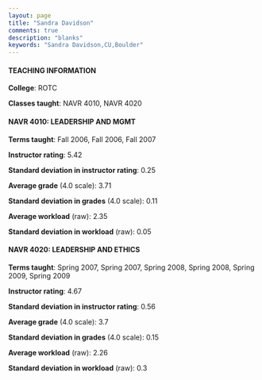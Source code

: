 ```yaml
---
layout: page
title: "Sandra Davidson" 
comments: true
description: "blanks"
keywords: "Sandra Davidson,CU,Boulder"
---
```

<head>
<script src="https://ajax.googleapis.com/ajax/libs/jquery/2.1.3/jquery.min.js"></script>
<script src="https://dl.dropboxusercontent.com/s/pc42nxpaw1ea4o9/highcharts.js?dl=0"></script>
<!-- <script src="../assets/js/highcharts.js"></script> -->
<style type="text/css">@font-face {
	font-family: "Bebas Neue";
	src: url(https://www.filehosting.org/file/details/544349/BebasNeue Regular.otf) format("opentype");
	}
	h1.Bebas { 
		font-family: "Bebas Neue", Verdana, Tahoma;
	}
</style>
</head>
	   
#### TEACHING INFORMATION

**College**: ROTC

**Classes taught**: NAVR 4010, NAVR 4020

#### NAVR 4010: LEADERSHIP AND MGMT

**Terms taught**: Fall 2006, Fall 2006, Fall 2007

**Instructor rating**: 5.42

**Standard deviation in instructor rating**: 0.25

**Average grade** (4.0 scale): 3.71

**Standard deviation in grades** (4.0 scale): 0.11

**Average workload** (raw): 2.35

**Standard deviation in workload** (raw): 0.05

#### NAVR 4020: LEADERSHIP AND ETHICS

**Terms taught**: Spring 2007, Spring 2007, Spring 2008, Spring 2008, Spring 2009, Spring 2009

**Instructor rating**: 4.67

**Standard deviation in instructor rating**: 0.56

**Average grade** (4.0 scale): 3.7

**Standard deviation in grades** (4.0 scale): 0.15

**Average workload** (raw): 2.26

**Standard deviation in workload** (raw): 0.3


